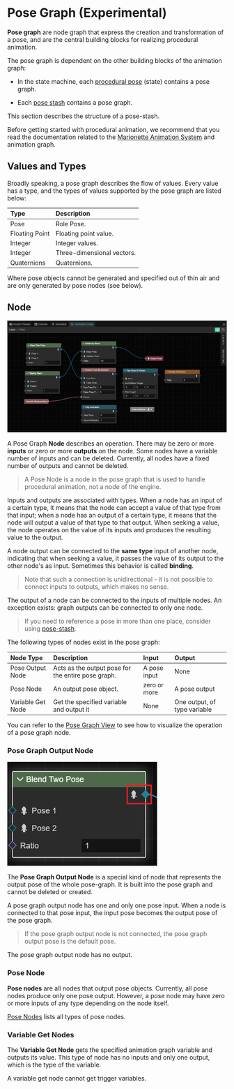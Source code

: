 # Pose Graph (Experimental)

**Pose graph** are node graph that express the creation and transformation of a pose, and are the central building blocks for realizing procedural animation.

The pose graph is dependent on the other building blocks of the animation graph:

- In the state machine, each [procedural pose](../../state-machine/procedural-pose-state.md) (state) contains a pose graph.

- Each [pose stash](../pose-stash/index.md) contains a pose graph.

This section describes the structure of a pose-stash.

Before getting started with procedural animation, we recommend that you read the documentation related to the [Marionette Animation System](.../../../index.md) and animation graph.

## Values and Types

Broadly speaking, a pose graph describes the flow of values. Every value has a type, and the types of values supported by the pose graph are listed below:

| Type | Description |
| :--- | :--- |
| Pose | Role Pose. |
| Floating Point | Floating point value. |
| Integer | Integer values. |
| Integer | Three-dimensional vectors. |
| Quaternions | Quaternions. |

Where pose objects cannot be generated and specified out of thin air and are only generated by pose nodes (see below).

## Node

![nodes-type.png](./pose-nodes/img/nodes-type.png)

A Pose Graph **Node** describes an operation. There may be zero or more **inputs** or zero or more **outputs** on the node. Some nodes have a variable number of inputs and can be deleted. Currently, all nodes have a fixed number of outputs and cannot be deleted.

> A Pose Node is a node in the pose graph that is used to handle procedural animation, not a node of the engine.

Inputs and outputs are associated with types. When a node has an input of a certain type, it means that the node can accept a value of that type from that input; when a node has an output of a certain type, it means that the node will output a value of that type to that output. When seeking a value, the node operates on the value of its inputs and produces the resulting value to the output.

A node output can be connected to the **same type** input of another node, indicating that when seeking a value, it passes the value of its output to the other node's as input. Sometimes this behavior is called **binding**.

> Note that such a connection is unidirectional - it is not possible to connect inputs to outputs, which makes no sense.

The output of a node can be connected to the inputs of multiple nodes. An exception exists: graph outputs can be connected to only one node.

> If you need to reference a pose in more than one place, consider using [pose-stash](../pose-stash/index.md).

The following types of nodes exist in the pose graph:

| Node Type       | Description | Input | Output |
| :-- | :-- | :-- | :-- |
| Pose Output Node | Acts as the output pose for the entire pose graph. | A pose input | None |
| Pose Node | An output pose object.             | zero or more | A pose output |
| Variable Get Node | Get the specified variable and output it | None | One output, of type variable |

You can refer to the [Pose Graph View](./pose-nodes/node-operation.md) to see how to visualize the operation of a pose graph node.

### Pose Graph Output Node

![output.png](./pose-nodes/img/output.png)

The **Pose Graph Output Node** is a special kind of node that represents the output pose of the whole pose-graph. It is built into the pose graph and cannot be deleted or created.

A pose graph output node has one and only one pose input. When a node is connected to that pose input, the input pose becomes the output pose of the pose graph.

> If the pose graph output node is not connected, the pose graph output pose is the default pose.

The pose graph output node has no output.

### Pose Node

**Pose nodes** are all nodes that output pose objects. Currently, all pose nodes produce only one pose output. However, a pose node may have zero or more inputs of any type depending on the node itself.

[Pose Nodes](./pose-nodes/index.md) lists all types of pose nodes.

### Variable Get Nodes

The **Variable Get Node** gets the specified animation graph variable and outputs its value. This type of node has no inputs and only one output, which is the type of the variable.

A variable get node cannot get trigger variables.
